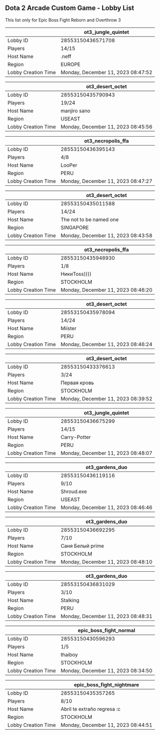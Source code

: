 ## Dota 2 Arcade Custom Game - Lobby List

This list only for Epic Boss Fight Reborn and Overthrow 3

|  | ot3_jungle_quintet |
| ------ | ------ |
| Lobby ID | 28553150436571708 |
| Players | 14/15 |
| Host Name | .neff |
| Region | EUROPE |
| Lobby Creation Time | Monday, December 11, 2023 08:47:52 |


|  | ot3_desert_octet |
| ------ | ------ |
| Lobby ID | 28553150435790943 |
| Players | 19/24 |
| Host Name | manjiro sano |
| Region | USEAST |
| Lobby Creation Time | Monday, December 11, 2023 08:45:56 |


|  | ot3_necropolis_ffa |
| ------ | ------ |
| Lobby ID | 28553150436395143 |
| Players | 4/8 |
| Host Name | LooPer |
| Region | PERU |
| Lobby Creation Time | Monday, December 11, 2023 08:47:27 |


|  | ot3_desert_octet |
| ------ | ------ |
| Lobby ID | 28553150435011588 |
| Players | 14/24 |
| Host Name | The not to be named one |
| Region | SINGAPORE |
| Lobby Creation Time | Monday, December 11, 2023 08:43:58 |


|  | ot3_necropolis_ffa |
| ------ | ------ |
| Lobby ID | 28553150435948930 |
| Players | 1/8 |
| Host Name | НикиToss)))) |
| Region | STOCKHOLM |
| Lobby Creation Time | Monday, December 11, 2023 08:46:20 |


|  | ot3_desert_octet |
| ------ | ------ |
| Lobby ID | 28553150435978094 |
| Players | 14/24 |
| Host Name | Miíster |
| Region | PERU |
| Lobby Creation Time | Monday, December 11, 2023 08:46:24 |


|  | ot3_desert_octet |
| ------ | ------ |
| Lobby ID | 28553150433376613 |
| Players | 3/24 |
| Host Name | Первая кровь |
| Region | STOCKHOLM |
| Lobby Creation Time | Monday, December 11, 2023 08:39:52 |


|  | ot3_jungle_quintet |
| ------ | ------ |
| Lobby ID | 28553150436675299 |
| Players | 14/15 |
| Host Name | Carry-Potter |
| Region | PERU |
| Lobby Creation Time | Monday, December 11, 2023 08:48:07 |


|  | ot3_gardens_duo |
| ------ | ------ |
| Lobby ID | 28553150436119116 |
| Players | 9/10 |
| Host Name | Shroud.exe |
| Region | USEAST |
| Lobby Creation Time | Monday, December 11, 2023 08:46:46 |


|  | ot3_gardens_duo |
| ------ | ------ |
| Lobby ID | 28553150436692295 |
| Players | 7/10 |
| Host Name | Саня Белый prime |
| Region | STOCKHOLM |
| Lobby Creation Time | Monday, December 11, 2023 08:48:10 |


|  | ot3_gardens_duo |
| ------ | ------ |
| Lobby ID | 28553150436831029 |
| Players | 3/10 |
| Host Name | Stalking |
| Region | PERU |
| Lobby Creation Time | Monday, December 11, 2023 08:48:31 |


|  | epic_boss_fight_normal |
| ------ | ------ |
| Lobby ID | 28553150430596293 |
| Players | 1/5 |
| Host Name | thaiboy |
| Region | STOCKHOLM |
| Lobby Creation Time | Monday, December 11, 2023 08:34:50 |


|  | epic_boss_fight_nightmare |
| ------ | ------ |
| Lobby ID | 28553150435357265 |
| Players | 8/10 |
| Host Name | Abril te extraño regresa :c |
| Region | STOCKHOLM |
| Lobby Creation Time | Monday, December 11, 2023 08:44:51 |



